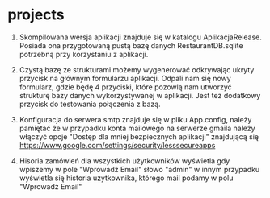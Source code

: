 # projects

1. Skompilowana wersja aplikacji znajduje się w katalogu AplikacjaRelease. Posiada ona przygotowaną pustą bazę danych RestaurantDB.sqlite
potrzebną przy korzystaniu z aplikacji.

2. Czystą bazę ze strukturami możemy wygenerować odkrywając ukryty przycisk na głównym formularzu aplikacji. Odpali nam się nowy
formularz, gdzie będę 4 przyciski, które pozowlą nam utworzyć strukturę bazy danych wykorzystywanej w aplikacji. Jest też dodatkowy 
przycisk do testowania połączenia z bazą.

3. Konfiguracja do serwera smtp znajduje się w pliku App.config, należy pamiętać że w przypadku konta mailowego na serwerze gmaila należy 
włączyć opcje "Dostęp dla mniej bezpiecznych aplikacji" znajdującą się https://www.google.com/settings/security/lesssecureapps

4. Hisoria zamówień dla wszystkich użytkowników wyświetla gdy wpiszemy w pole "Wprowadź Email" słowo "admin" w innym przypadku wyświetla 
się historia użytkownika, którego mail podamy w polu "Wprowadź Email"



